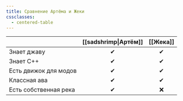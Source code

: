 ```yaml
---
title: Сравнение Артёма и Жеки
cssclasses:
  - centered-table
---
```



|                       | [[sadshrimp\|Артём]] | [[Жека]] |
| --------------------- | :------------------: | :------: |
| Знает джаву           |          ✔           |    ✔     |
| Знает C++             |          ✔           |    ✔     |
| Есть движок для модов |          ✔           |    ✔     |
| Классная ава          |          ✔           |    ✔     |
| Есть собственная река |          ✔           |    ❌     |
